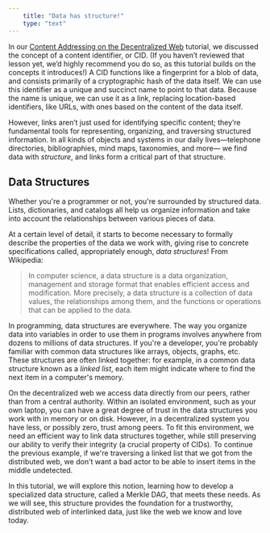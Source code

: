 ```yaml
---
    title: "Data has structure!"
    type: "text"
---
```


In our [Content Addressing on the Decentralized
Web](https://proto.school/content-addressing) tutorial, we discussed the
concept of a content identifier, or CID. (If you haven’t reviewed
that lesson yet, we’d highly recommend you do so, as this
tutorial builds on the concepts it introduces!) A CID functions
like a fingerprint for a blob of data, and consists primarily of
a cryptographic hash of the data itself. We can use this
identifier as a unique and succinct name to point to that data.
Because the name is unique, we can use it as a link, replacing
location-based identifiers, like URLs, with ones based on the
content of the data itself.

However, links aren’t just used for identifying specific content;
they’re fundamental tools for representing, organizing, and
traversing structured information. In all kinds of objects and
systems in our daily lives&mdash;telephone directories,
bibliographies, mind maps, taxonomies, and more&mdash; we find
data with *structure*, and links form a critical part of that
structure.

## Data Structures

Whether you're a programmer or not, you're surrounded by
structured data. Lists, dictionaries, and catalogs all help us
organize information and take into account the relationships
between various pieces of data.

At a certain level of detail, it starts to become necessary to
formally describe the properties of the data we work with, giving
rise to concrete specifications called, appropriately enough,
*data structures*! From Wikipedia:

> In computer science, a data structure is a data organization,
> management and storage format that enables efficient access and
> modification. More precisely, a data structure is a collection of
> data values, the relationships among them, and the functions or
> operations that can be applied to the data.

In programming, data structures are everywhere. The way you
organize data into variables in order to use them in programs
involves anywhere from dozens to millions of data structures. If
you're a developer, you're probably familiar with common data
structures like arrays, objects, graphs, etc. These structures
are often linked together: for example, in a common data structure known as a _linked list_, each
item might indicate where to find the next item in a computer's
memory.

On the decentralized web we access data directly from our peers,
rather than from a central authority. Within an isolated
environment, such as your own laptop, you can have a great degree
of trust in the data structures you work with in memory or on
disk. However, in a decentralized system you have less, or
possibly zero, trust among peers. To fit this environment, we
need an efficient way to link data structures together, while
still preserving our ability to verify their integrity (a crucial
property of CIDs). To continue the previous example, if we're
traversing a linked list that we got from the distributed web, we don't
want a bad actor to be able to insert items in the middle
undetected.

In this tutorial, we will explore this notion, learning how to
develop a specialized data structure, called a Merkle DAG, that
meets these needs. As we will see, this structure provides the
foundation for a trustworthy, distributed web of interlinked
data, just like the web we know and love today.
